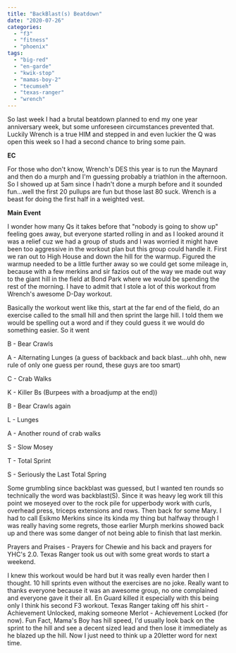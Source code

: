 ```yaml
---
title: "BackBlast(s) Beatdown"
date: "2020-07-26"
categories: 
  - "f3"
  - "fitness"
  - "phoenix"
tags: 
  - "big-red"
  - "en-garde"
  - "kwik-stop"
  - "mamas-boy-2"
  - "tecumseh"
  - "texas-ranger"
  - "wrench"
---
```


So last week I had a brutal beatdown planned to end my one year anniversary week, but some unforeseen circumstances prevented that. Luckily Wrench is a true HIM and stepped in and even luckier the Q was open this week so I had a second chance to bring some pain.

**EC**

For those who don't know, Wrench's DES this year is to run the Maynard and then do a murph and I'm guessing probably a triathlon in the afternoon. So I showed up at 5am since I hadn't done a murph before and it sounded fun...well the first 20 pullups are fun but those last 80 suck. Wrench is a beast for doing the first half in a weighted vest.

**Main Event**

I wonder how many Qs it takes before that "nobody is going to show up" feeling goes away, but everyone started rolling in and as I looked around it was a relief cuz we had a group of studs and I was worried it might have been too aggressive in the workout plan but this group could handle it. First we ran out to High House and down the hill for the warmup. Figured the warmup needed to be a little further away so we could get some mileage in, because with a few merkins and sir fazios out of the way we made out way to the giant hill in the field at Bond Park where we would be spending the rest of the morning. I have to admit that I stole a lot of this workout from Wrench's awesome D-Day workout.

Basically the workout went like this, start at the far end of the field, do an exercise called to the small hill and then sprint the large hill. I told them we would be spelling out a word and if they could guess it we would do something easier. So it went

B - Bear Crawls

A - Alternating Lunges (a guess of backback and back blast...uhh ohh, new rule of only one guess per round, these guys are too smart)

C - Crab Walks

K - Killer Bs (Burpees with a broadjump at the end))

B - Bear Crawls again

L - Lunges

A - Another round of crab walks

S - Slow Mosey

T - Total Sprint

S - Seriously the Last Total Spring

Some grumbling since backblast was guessed, but I wanted ten rounds so technically the word was backblast(S). Since it was heavy leg work till this point we moseyed over to the rock pile for upperbody work with curls, overhead press, triceps extensions and rows. Then back for some Mary. I had to call Esikmo Merkins since its kinda my thing but halfway through I was really having some regrets, those earlier Murph merkins showed back up and there was some danger of not being able to finish that last merkin.

Prayers and Praises - Prayers for Chewie and his back and prayers for YHC's 2.0. Texas Ranger took us out with some great words to start a weekend.

I knew this workout would be hard but it was really even harder then I thought. 10 hill sprints even without the exercises are no joke. Really want to thanks everyone because it was an awesome group, no one complained and everyone gave it their all. En Guard killed it especially with this being only I think his second F3 workout. Texas Ranger taking off his shirt - Achievement Unlocked, making someone Merlot - Achievement Locked (for now). Fun Fact, Mama's Boy has hill speed, I'd usually look back on the sprint to the hill and see a decent sized lead and then lose it immediately as he blazed up the hill. Now I just need to think up a 20letter word for next time.
